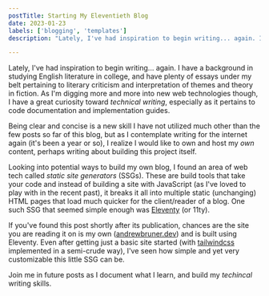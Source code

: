 ```yaml
---
postTitle: Starting My Eleventieth Blog
date: 2023-01-23
labels: ['blogging', 'templates']
description: "Lately, I've had inspiration to begin writing... again. I have a background in studying English literature in college, and have plenty of essays under my belt pertaining to literary criticism and interpretation of themes and theory in fiction. As I'm digging more and more into new web technologies though, I have a great curiosity toward technical writing, especially as it pertains to code documentation and implementation guides."

---
```


Lately, I've had inspiration to begin writing... again. I have a background in studying English literature in college, and have plenty of essays under my belt pertaining to literary criticism and interpretation of themes and theory in fiction. As I'm digging more and more into new web technologies though, I have a great curiosity toward *technical writing*, especially as it pertains to code documentation and implementation guides.

Being clear and concise is a new skill I have not utilized much other than the few posts so far of this blog, but as I contemplate writing for the internet again (it's been a year or so), I realize I would like to own and host my *own* content, perhaps writing about building this project itself.

Looking into potential ways to build my own blog, I found an area of web tech called *static site generators* (SSGs). These are build tools that take your code and instead of building a site with JavaScript (as I've loved to play with in the recent past), it breaks it all into multiple static (unchanging) HTML pages that load much quicker for the client/reader of a blog. One such SSG that seemed simple enough was [Eleventy](https://11ty.dev) (or 11ty).

If you've found this post shortly after its publication, chances are the site you are reading it on is my own ([andrewbruner.dev](https://andrewbruner.dev)) and is built using Eleventy. Even after getting just a basic site started (with [tailwindcss](https://tailwindcss.com) implemented in a semi-crude way), I've seen how simple and yet very customizable this little SSG can be.

Join me in future posts as I document what I learn, and build my *techincal* writing skills.
